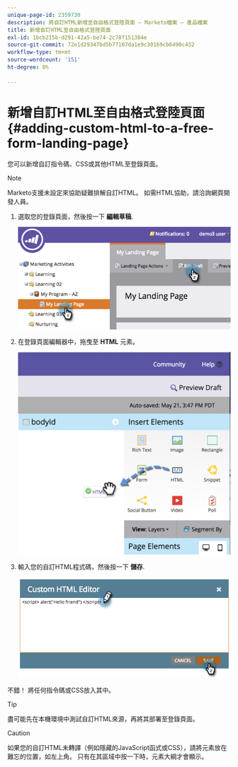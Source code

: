 ```yaml
---
unique-page-id: 2359730
description: 將自訂HTML新增至自由格式登陸頁面 — Marketo檔案 — 產品檔案
title: 新增自訂HTML至自由格式登陸頁面
exl-id: 1bcb215b-d291-42a5-be74-2c78f151384e
source-git-commit: 72e1d29347bd5b77107da1e9c30169cb6490c432
workflow-type: tm+mt
source-wordcount: '151'
ht-degree: 0%

---
```


# 新增自訂HTML至自由格式登陸頁面 {#adding-custom-html-to-a-free-form-landing-page}

您可以新增自訂指令碼、CSS或其他HTML至登錄頁面。

>[!NOTE]
>
>Marketo支援未設定來協助疑難排解自訂HTML。 如需HTML協助，請洽詢網頁開發人員。

1. 選取您的登錄頁面，然後按一下 **編輯草稿**.

   ![](assets/image2014-9-17-12-3a2-3a15.png)

1. 在登錄頁面編輯器中，拖曳至 **HTML** 元素。

   ![](assets/image2015-5-21-15-3a52-3a42.png)

1. 輸入您的自訂HTML程式碼，然後按一下 **儲存**.

   ![](assets/image2014-9-17-12-3a3-3a39.png)

不錯！ 將任何指令碼或CSS放入其中。

>[!TIP]
>
>盡可能先在本機環境中測試自訂HTML來源，再將其部署至登錄頁面。

>[!CAUTION]
>
>如果您的自訂HTML未轉譯（例如隱藏的JavaScript函式或CSS），請將元素放在難忘的位置，如左上角。 只有在其區域中按一下時，元素大綱才會顯示。

